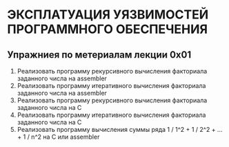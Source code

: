 # ЭКСПЛАТУАЦИЯ УЯЗВИМОСТЕЙ ПРОГРАММНОГО ОБЕСПЕЧЕНИЯ
## Упражниея по метериалам лекции 0x01

1) Реализовать программу рекурсивного вычисления факториала заданного числа на assembler
2) Реализовать программу итеративного вычисления факториала заданного числа на assembler
3) Реализовать программу рекурсивного вычисления факториала заданного числа на C
4) Реализовать программу итеративного вычисления факториала заданного числа на C
5) Реализовать программу вычисления суммы ряда 1 / 1^2 + 1 / 2^2 + ... + 1 / n^2 на С или assembler  